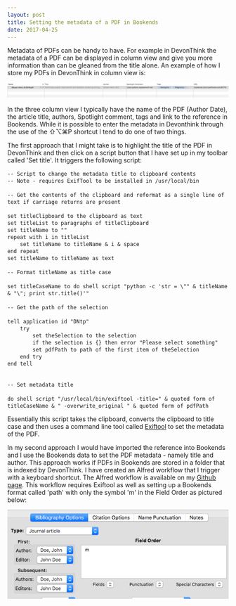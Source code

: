 ```yaml
---
layout: post
title: Setting the metadata of a PDF in Bookends
date: 2017-04-25
---
```


Metadata of PDFs can be handy to have. For example in DevonThink the metadata of a PDF can be displayed in column view and give you more information than can be gleaned from the title alone. An example of how I store my PDFs in DevonThink in column view is:

![Three column view in DevonThink](/images/3columnview.png)

In the three column view I typically have the name of the PDF (Author Date), the article title, authors, Spotlight comment, tags and link to the reference in Bookends. While it is possible to enter the metadata in Devonthink through the use of the ⇧⌥⌘P shortcut I tend to do one of two things.   

The first approach that I might take is to highlight the title of the PDF in DevonThink and then click on a script button that I have set up in my toolbar called 'Set title'. It triggers the following script:

```  
-- Script to change the metadata title to clipboard contents
-- Note - requires ExifTool to be installed in /usr/local/bin

-- Get the contents of the clipboard and reformat as a single line of text if carriage returns are present

set titleClipboard to the clipboard as text
set titleList to paragraphs of titleClipboard
set titleName to ""
repeat with i in titleList
	set titleName to titleName & i & space
end repeat
set titleName to titleName as text

-- Format titleName as title case

set titleCaseName to do shell script "python -c 'str = \"" & titleName & "\"; print str.title()'"

-- Get the path of the selection

tell application id "DNtp"
	try
		set theSelection to the selection
		if the selection is {} then error "Please select something"
		set pdfPath to path of the first item of theSelection
	end try
end tell


-- Set metadata title

do shell script "/usr/local/bin/exiftool -title=" & quoted form of titleCaseName & " -overwrite_original " & quoted form of pdfPath

```

Essentially this script takes the clipboard, converts the clipboard to title case and then uses a command line tool called [Exiftool](http://www.sno.phy.queensu.ca/~phil/exiftool/) to set the metadata of the PDF.

In my second approach I would have imported the reference into Bookends and I use the Bookends data to set the PDF metadata - namely title and author. This approach works if PDFs in Bookends are stored in a folder that is indexed by DevonThink. I have created an Alfred workflow that I trigger with a keyboard shortcut. The Alfred workflow is available on my [Github page](https://github.com/kseggleton/bookends-scripts). This workflow requires Exiftool as well as setting up a Bookends format called 'path' with only the symbol 'm' in the Field Order as pictured below:

![Format required in Bookends for 'Set metadata' script](/images/pathformat.png) 